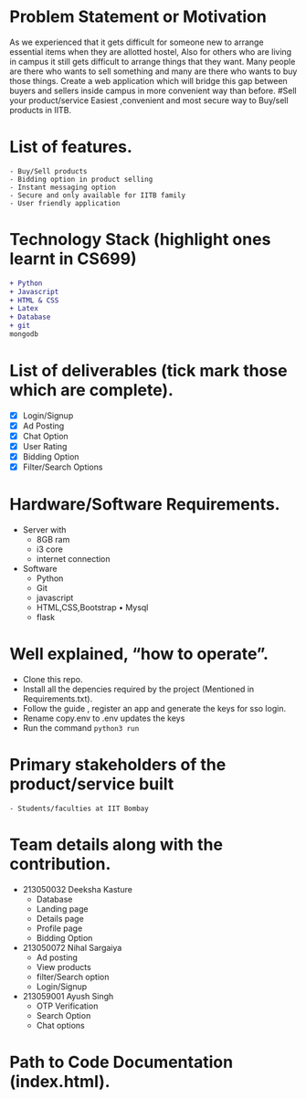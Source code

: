 # Problem Statement or Motivation
As we experienced that it gets difficult for someone new to arrange essential items when they are allotted hostel, Also for others who are living in campus it still gets difficult to arrange things that they want. Many people are there who wants to sell something and many are there who wants to buy those things. Create a web application which will bridge this gap between buyers and sellers inside campus in more convenient way than before. 
#Sell your product/service
Easiest ,convenient and most secure way to Buy/sell products in IITB.
# List of features.
	- Buy/Sell products	
    - Bidding option in product selling	
    - Instant messaging option 	
    - Secure and only available for IITB family	
    - User friendly application
# Technology Stack (highlight ones learnt in CS699)
```diff
+ Python
+ Javascript 
+ HTML & CSS
+ Latex
+ Database
+ git
mongodb
```     

# List of deliverables (tick mark those which are complete).
- [x]  Login/Signup 
- [x]  Ad Posting 
- [x]  Chat Option 
- [x]  User Rating 
- [x]  Bidding Option 
- [x]  Filter/Search Options 

# Hardware/Software Requirements.
- Server with
    - 8GB ram
    - i3 core
    - internet connection 
- Software 
    - Python
    - Git
    - javascript
    - HTML,CSS,Bootstrap • Mysql
    - flask

# Well explained, “how to operate”.
  - Clone this repo.
  - Install all the depencies required by the project (Mentioned in Requirements.txt).
  - Follow the guide , register an app and generate the keys for sso login.
  - Rename copy.env to .env updates the keys
  - Run the command `python3 run`
# Primary stakeholders of the product/service built
    - Students/faculties at IIT Bombay
# Team details along with the contribution.
- 213050032 Deeksha Kasture
  - Database 
  - Landing page 
  - Details page 
  - Profile page
  - Bidding Option
- 213050072 Nihal Sargaiya
  - Ad posting
  - View products
  - filter/Search option
  - Login/Signup
- 213059001 Ayush Singh
  - OTP Verification
  - Search Option
  - Chat options
# Path to Code Documentation (index.html).



